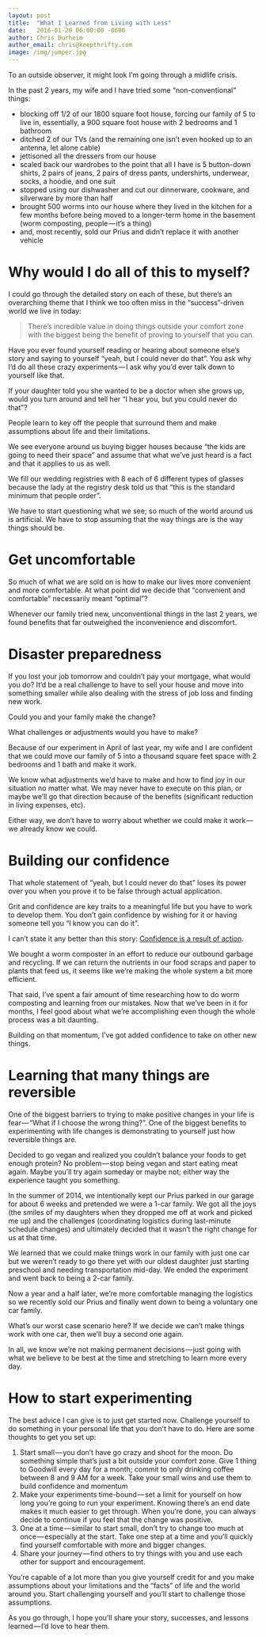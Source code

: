 ```yaml
---
layout: post
title:  "What I Learned from Living with Less"
date:   2016-01-20 06:00:00 -0600
author: Chris Durheim
author_email: chris@keepthrifty.com
image: /img/jumper.jpg
---
```


To an outside observer, it might look I’m going through a midlife crisis.

In the past 2 years, my wife and I have tried some “non-conventional” things:

* blocking off 1/2 of our 1800 square foot house, forcing our family of 5 to live in, essentially, a 900 square foot house with 2 bedrooms and 1 bathroom
* ditched 2 of our TVs (and the remaining one isn’t even hooked up to an antenna, let alone cable)
* jettisoned all the dressers from our house
* scaled back our wardrobes to the point that all I have is 5 button-down shirts, 2 pairs of jeans, 2 pairs of dress pants, undershirts, underwear, socks, a hoodie, and one suit
* stopped using our dishwasher and cut our dinnerware, cookware, and silverware by more than half
* brought 500 worms into our house where they lived in the kitchen for a few months before being moved to a longer-term home in the basement (worm composting, people — it’s a thing)
* and, most recently, sold our Prius and didn’t replace it with another vehicle

# Why would I do all of this to myself? #

I could go through the detailed story on each of these, but there’s an overarching theme that I think we too often miss in the “success”-driven world we live in today:

> There’s incredible value in doing things outside your comfort zone with the biggest being the benefit of proving to yourself that you can.

Have you ever found yourself reading or hearing about someone else’s story and saying to yourself “yeah, but I could never do that”. You ask why I’d do all these crazy experiments — I ask why you’d ever talk down to yourself like that.

If your daughter told you she wanted to be a doctor when she grows up, would you turn around and tell her “I hear you, but you could never do that”?

People learn to key off the people that surround them and make assumptions about life and their limitations.

We see everyone around us buying bigger houses because “the kids are going to need their space” and assume that what we’ve just heard is a fact and that it applies to us as well.

We fill our wedding registries with 8 each of 6 different types of glasses because the lady at the registry desk told us that “this is the standard minimum that people order”.

We have to start questioning what we see; so much of the world around us is artificial. We have to stop assuming that the way things are is the way things should be.

# Get uncomfortable #

So much of what we are sold on is how to make our lives more convenient and more comfortable. At what point did we decide that “convenient and comfortable” necessarily meant “optimal”?

Whenever our family tried new, unconventional things in the last 2 years, we found benefits that far outweighed the inconvenience and discomfort.

# Disaster preparedness #

If you lost your job tomorrow and couldn’t pay your mortgage, what would you do? It’d be a real challenge to have to sell your house and move into something smaller while also dealing with the stress of job loss and finding new work.

Could you and your family make the change?

What challenges or adjustments would you have to make?

Because of our experiment in April of last year, my wife and I are confident that we could move our family of 5 into a thousand square feet space with 2 bedrooms and 1 bath and make it work.

We know what adjustments we’d have to make and how to find joy in our situation no matter what. We may never have to execute on this plan, or maybe we’ll go that direction because of the benefits (significant reduction in living expenses, etc).

Either way, we don’t have to worry about whether we could make it work — we already know we could.

# Building our confidence #

That whole statement of “yeah, but I could never do that” loses its power over you when you prove it to be false through actual application.

Grit and confidence are key traits to a meaningful life but you have to work to develop them. You don’t gain confidence by wishing for it or having someone tell you “I know you can do it”.

I can’t state it any better than this story: [Confidence is a result of action][confidence-action].

We bought a worm composter in an effort to reduce our outbound garbage and recycling. If we can return the nutrients in our food scraps and paper to plants that feed us, it seems like we’re making the whole system a bit more efficient.

That said, I’ve spent a fair amount of time researching how to do worm composting and learning from our mistakes. Now that we’ve been in it for months, I feel good about what we’re accomplishing even though the whole process was a bit daunting.

Building on that momentum, I’ve got added confidence to take on other new things.

# Learning that many things are reversible #

One of the biggest barriers to trying to make positive changes in your life is fear — “What if I choose the wrong thing?”. One of the biggest benefits to experimenting with life changes is demonstrating to yourself just how reversible things are.

Decided to go vegan and realized you couldn’t balance your foods to get enough protein? No problem — stop being vegan and start eating meat again. Maybe you’ll try again someday or maybe not; either way the experience taught you something.

In the summer of 2014, we intentionally kept our Prius parked in our garage for about 6 weeks and pretended we were a 1-car family. We got all the joys (the smiles of my daughters when they dropped me off at work and picked me up) and the challenges (coordinating logistics during last-minute schedule changes) and ultimately decided that it wasn’t the right change for us at that time.

We learned that we could make things work in our family with just one car but we weren’t ready to go there yet with our oldest daughter just starting preschool and needing transportation mid-day. We ended the experiment and went back to being a 2-car family.

Now a year and a half later, we’re more comfortable managing the logistics so we recently sold our Prius and finally went down to being a voluntary one car family.

What’s our worst case scenario here? If we decide we can’t make things work with one car, then we’ll buy a second one again.

In all, we know we’re not making permanent decisions — just going with what we believe to be best at the time and stretching to learn more every day.

# How to start experimenting #

The best advice I can give is to just get started now. Challenge yourself to do something in your personal life that you don’t have to do. Here are some thoughts to get you set up:

1. Start small — you don’t have go crazy and shoot for the moon. Do something simple that’s just a bit outside your comfort zone. Give 1 thing to Goodwill every day for a month; commit to only drinking coffee between 8 and 9 AM for a week. Take your small wins and use them to build confidence and momentum
2. Make your experiments time-bound — set a limit for yourself on how long you’re going to run your experiment. Knowing there’s an end date makes it much easier to get through. When you’re done, you can always decide to continue if you feel that the change was positive.
3. One at a time — similar to start small, don’t try to change too much at once — especially at the start. Take one step at a time and you’ll quickly find yourself comfortable with more and bigger changes.
4. Share your journey — find others to try things with you and use each other for support and encouragement.

You’re capable of a lot more than you give yourself credit for and you make assumptions about your limitations and the “facts” of life and the world around you. Start challenging yourself and you’ll start to challenge those assumptions.

As you go through, I hope you’ll share your story, successes, and lessons learned — I’d love to hear them.

[confidence-action]: http://medium.com/higher-thoughts/confidence-is-a-result-of-action-not-a-prerequisite-d77ae94f69d6
